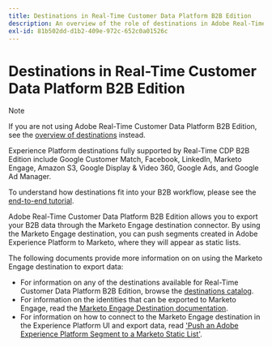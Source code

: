 ```yaml
---
title: Destinations in Real-Time Customer Data Platform B2B Edition
description: An overview of the role of destinations in Adobe Real-Time Customer Data Platform B2B Edition.
exl-id: 81b502dd-d1b2-409e-972c-652c0a01526c
---
```

# Destinations in Real-Time Customer Data Platform B2B Edition

>[!NOTE]
>
>If you are not using Adobe Real-Time Customer Data Platform B2B Edition, see the [overview of destinations](../../destinations/home.md) instead.

Experience Platform destinations fully supported by Real-Time CDP B2B Edition include Google Customer Match, Facebook, LinkedIn, Marketo Engage, Amazon S3, Google Display & Video 360, Google Ads, and Google Ad Manager.

To understand how destinations fit into your B2B workflow, please see the [end-to-end tutorial](../b2b-tutorial.md#activate-your-evaluated-data-to-a-destination).

Adobe Real-Time Customer Data Platform B2B Edition allows you to export your B2B data through the Marketo Engage destination connector. By using the Marketo Engage destination, you can push segments created in Adobe Experience Platform to Marketo, where they will appear as static lists.

The following documents provide more information on on using the Marketo Engage destination to export data: 

- For information on any of the destinations available for Real-Time Customer Data Platform B2B Edition, browse the [destinations catalog](../../destinations/catalog/overview.md).
- For information on the identities that can be exported to Marketo Engage, read the [Marketo Engage Destination documentation](../../destinations/catalog/adobe/marketo-engage.md).
- For information on how to connect to the Marketo Engage destination in the Experience Platform UI and export data, read ['Push an Adobe Experience Platform Segment to a Marketo Static List'](https://experienceleague.adobe.com/docs/marketo/using/product-docs/core-marketo-concepts/smart-lists-and-static-lists/static-lists/push-an-adobe-experience-platform-segment-to-a-marketo-static-list.html).
